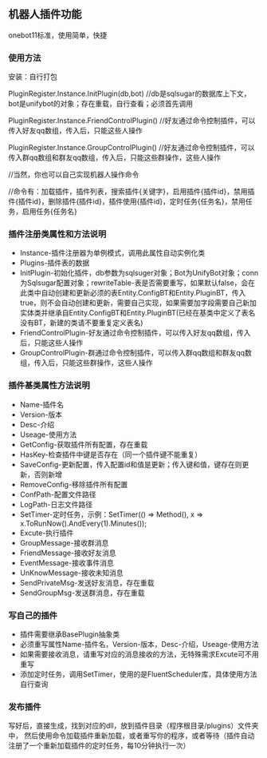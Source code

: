 ## 机器人插件功能
onebot11标准，使用简单，快捷

### 使用方法

安装：自行打包

PluginRegister.Instance.InitPlugin(db,bot) //db是sqlsugar的数据库上下文，bot是unifybot的对象；存在重载，自行查看；必须首先调用

PluginRegister.Instance.FriendControlPlugin() //好友通过命令控制插件，可以传入好友qq数组，传入后，只能这些人操作

PluginRegister.Instance.GroupControlPlugin() //好友通过命令控制插件，可以传入群qq数组和群友qq数组，传入后，只能这些群操作，这些人操作

//当然，你也可以自己实现机器人操作命令

//命令有：加载插件，插件列表，搜索插件{关键字}，启用插件{插件id}，禁用插件{插件id}，删除插件{插件id}，插件使用{插件id}，定时任务{任务名}，禁用任务，启用任务{任务名}

### 插件注册类属性和方法说明
- Instance-插件注册器为单例模式，调用此属性自动实例化类
- Plugins-插件表的数据
- InitPlugin-初始化插件，db参数为sqlsuger对象；Bot为UnifyBot对象；conn为Sqlsugar配置对象；rewriteTable-表是否需要重写，如果默认false，会在此类中自动创建和更新必须的表Entity.ConfigBT和Entity.PluginBT，传入true，则不会自动创建和更新，需要自己实现，如果需要加字段需要自己新加实体类并继承自Entity.ConfigBT和Entity.PluginBT(已经在基类中定义了表名没有BT，新建的类请不要重复定义表名)
- FriendControlPlugin-好友通过命令控制插件，可以传入好友qq数组，传入后，只能这些人操作
- GroupControlPlugin-群通过命令控制插件，可以传入群qq数组和群友qq数组，传入后，只能这些群操作，这些人操作


### 插件基类属性方法说明
- Name-插件名
- Version-版本
- Desc-介绍
- Useage-使用方法
- GetConfig-获取插件所有配置，存在重载
- HasKey-检查插件中键是否存在（同一个插件键不能重复）
- SaveConfig-更新配置，传入配置id和值是更新；传入键和值，键存在则更新，否则新增
- RemoveConfig-移除插件所有配置
- ConfPath-配置文件路径
- LogPath-日志文件路径
- SetTimer-定时任务，示例：SetTimer(() => Method(), x => x.ToRunNow().AndEvery(1).Minutes());
- Excute-执行插件
- GroupMessage-接收群消息
- FriendMessage-接收好友消息
- EventMessage-接收事件消息
- UnKnowMessage-接收未知消息
- SendPrivateMsg-发送好友消息，存在重载
- SendGroupMsg-发送群消息，存在重载

### 写自己的插件
- 插件需要继承BasePlugin抽象类
- 必须重写属性Name-插件名，Version-版本，Desc-介绍，Useage-使用方法
- 如果需要接收消息，请重写对应的消息接收的方法，无特殊需求Excute可不用重写
- 添加定时任务，调用SetTimer，使用的是FluentScheduler库，具体使用方法自行查询

### 发布插件
写好后，直接生成，找到对应的dll，放到插件目录（程序根目录/plugins）文件夹中，
然后使用命令加载插件重新加载，或者重写你的程序，或者等待（插件自动注册了一个重新加载插件的定时任务，每10分钟执行一次）